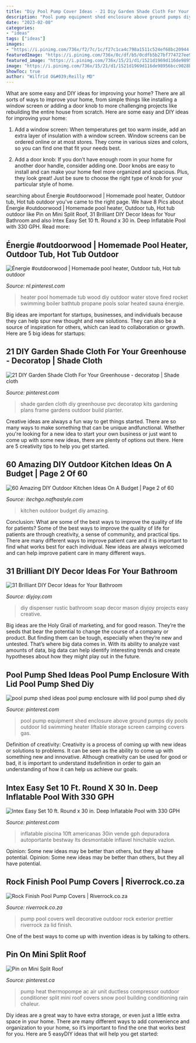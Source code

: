 ```yaml
---
title: "Diy Pool Pump Cover Ideas - 21 Diy Garden Shade Cloth For Your Greenhouse"
description: "Pool pump equipment shed enclosure above ground pumps diy pools outdoor lid swimming heater liftable storage screen camping covers gas"
date: "2023-02-08"
categories:
- "ideas"
tags: ["ideas"]
images:
- "https://i.pinimg.com/736x/f2/7c/1c/f27c1ca4c798a1511c524ef68bc20944.jpg"
featuredImage: "https://i.pinimg.com/736x/0c/df/b5/0cdfb5b27bf774727ee9cfee62142a56.jpg"
featured_image: "https://i.pinimg.com/736x/15/21/d1/1521d1969d116de98956bcc9028b5884--water-systems-heat-pump.jpg"
image: "https://i.pinimg.com/736x/15/21/d1/1521d1969d116de98956bcc9028b5884--water-systems-heat-pump.jpg"
ShowToc: true
author: "Wilfrid O&#039;Reilly MD"
---
```



What are some easy and DIY ideas for improving your home?
There are all sorts of ways to improve your home, from simple things like installing a window screen or adding a door knob to more challenging projects like rebuilding the entire house from scratch. Here are some easy and DIY ideas for improving your home: 
1. Add a window screen: When temperatures get too warm inside, add an extra layer of insulation with a window screen. Window screens can be ordered online or at most stores. They come in various sizes and colors, so you can find one that fit your needs best.

2. Add a door knob: If you don’t have enough room in your home for another door handle, consider adding one. Door knobs are easy to install and can make your home feel more organized and spacious. Plus, they look great! Just be sure to choose the right type of knob for your particular style of home.

	

		
searching about Énergie #outdoorwood | Homemade pool heater, Outdoor tub, Hot tub outdoor you've came to the right page. We have 8 Pics about Énergie #outdoorwood | Homemade pool heater, Outdoor tub, Hot tub outdoor like Pin on Mini Split Roof, 31 Brilliant DIY Decor Ideas for Your Bathroom and also Intex Easy Set 10 ft. Round x 30 in. Deep Inflatable Pool with 330 GPH. Read more:
		
    
## Énergie #outdoorwood | Homemade Pool Heater, Outdoor Tub, Hot Tub Outdoor

<img loading=lazy src="https://i.pinimg.com/736x/26/a4/8b/26a48b759e13dce9d2101e476f35f848.jpg" onerror="this.onerror=null;this.src='https://tse4.mm.bing.net/th?id=OIP.q9gpfisethAhLIJbDX8LwwHaJ4&amp;pid=15.1';" alt="Énergie #outdoorwood | Homemade pool heater, Outdoor tub, Hot tub outdoor">

_Source: nl.pinterest.com_

>heater pool homemade tub wood diy outdoor water stove fired rocket swimming boiler bathtub propane pools solar heated sauna énergie. 

	

Big ideas are important for startups, businesses, and individuals because they can help spur new thought and new solutions. They can also be a source of inspiration for others, which can lead to collaboration or growth. Here are 5 big ideas for startups:

    
## 21 DIY Garden Shade Cloth For Your Greenhouse - Decoratop | Shade Cloth

<img loading=lazy src="https://i.pinimg.com/736x/07/9d/34/079d34c4c381c877242dcd8b1adea576.jpg" onerror="this.onerror=null;this.src='https://tse3.mm.bing.net/th?id=OIP.cbOcHsIDgZPOl6fEApJeqwHaJ3&amp;pid=15.1';" alt="21 DIY Garden Shade Cloth For Your Greenhouse - decoratop | Shade cloth">

_Source: pinterest.com_

>shade garden cloth diy greenhouse pvc decoratop kits gardening plans frame gardens outdoor build planter. 

	

Creative ideas are always a fun way to get things started. There are so many ways to make something that can be unique andfunctional. Whether you're looking for a new idea to start your own business or just want to come up with some new ideas, there are plenty of options out there. Here are 5 creativity tips to help you get started.

    
## 60 Amazing DIY Outdoor Kitchen Ideas On A Budget | Page 2 Of 60

<img loading=lazy src="http://itechgo.com/wp-content/uploads/2018/04/Amazing-DIY-Outdoor-Kitchen-Ideas-On-A-Budget-50.jpg" onerror="this.onerror=null;this.src='https://tse4.mm.bing.net/th?id=OIP.qqfG8TiV5zjZzAZwxFqeSQHaFm&amp;pid=15.1';" alt="60 Amazing DIY Outdoor Kitchen Ideas On A Budget | Page 2 of 60">

_Source: itechgo.nafhastyle.com_

>kitchen outdoor budget diy amazing. 

	

Conclusion: What are some of the best ways to improve the quality of life for patients?
Some of the best ways to improve the quality of life for patients are through creativity, a sense of community, and practical tips. There are many different ways to improve patient care and it is important to find what works best for each individual. New ideas are always welcomed and can help improve patient care in many different ways.

    
## 31 Brilliant DIY Decor Ideas For Your Bathroom

<img loading=lazy src="http://diyjoy.com/wp-content/uploads/2016/05/DIY-Rustic-Soap-Dispenser.jpg" onerror="this.onerror=null;this.src='https://tse1.mm.bing.net/th?id=OIP.XdYAZ7qtJK5CwYdS7E7gzgHaLH&amp;pid=15.1';" alt="31 Brilliant DIY Decor Ideas for Your Bathroom">

_Source: diyjoy.com_

>diy dispenser rustic bathroom soap decor mason diyjoy projects easy creative. 

	

Big ideas are the Holy Grail of marketing, and for good reason. They’re the seeds that bear the potential to change the course of a company or product. But finding them can be tough, especially when they’re new and untested. That’s where big data comes in. With its ability to analyze vast amounts of data, big data can help identify interesting trends and create hypotheses about how they might play out in the future.

    
## Pool Pump Shed Ideas Pool Pump Enclosure With Lid Pool Pump Shed Diy

<img loading=lazy src="https://i.pinimg.com/736x/f2/7c/1c/f27c1ca4c798a1511c524ef68bc20944.jpg" onerror="this.onerror=null;this.src='https://tse1.mm.bing.net/th?id=OIP.Wq13fyZJqy3p6tRfPAMhUQHaJ4&amp;pid=15.1';" alt="pool pump shed ideas pool pump enclosure with lid pool pump shed diy">

_Source: pinterest.com_

>pool pump equipment shed enclosure above ground pumps diy pools outdoor lid swimming heater liftable storage screen camping covers gas. 

	

Definition of creativity:
Creativity is a process of coming up with new ideas or solutions to problems. It can be seen as the ability to come up with something new and innovative. Although creativity can be used for good or bad, it is important to understand itsdefinition in order to gain an understanding of how it can help us achieve our goals.

    
## Intex Easy Set 10 Ft. Round X 30 In. Deep Inflatable Pool With 330 GPH

<img loading=lazy src="https://i.pinimg.com/736x/0c/df/b5/0cdfb5b27bf774727ee9cfee62142a56.jpg" onerror="this.onerror=null;this.src='https://tse2.mm.bing.net/th?id=OIP.zHfy6hP3IGaTXVVhRkuSjAHaHa&amp;pid=15.1';" alt="Intex Easy Set 10 ft. Round x 30 in. Deep Inflatable Pool with 330 GPH">

_Source: pinterest.com_

>inflatable piscina 10ft americanas 30in vende gph depuradora autoportante bestway lts desmontable inflavel hinchable vazlon. 

	

Opinion: Some new ideas may be better than others, but they all have potential.
Opinion: Some new ideas may be better than others, but they all have potential.

    
## Rock Finish Pool Pump Covers | Riverrock.co.za

<img loading=lazy src="http://www.riverrock.co.za/wp-content/uploads/2008/08/pool-pump-cover-no-2.jpg" onerror="this.onerror=null;this.src='https://tse1.mm.bing.net/th?id=OIP.JF7Xqy39aJVUkFWgFou1CQHaFj&amp;pid=15.1';" alt="Rock Finish Pool Pump Covers | Riverrock.co.za">

_Source: riverrock.co.za_

>pump pool covers well decorative outdoor rock exterior prettier riverrock za lid finish. 

	

One of the best ways to come up with invention ideas is by talking to others.

    
## Pin On Mini Split Roof

<img loading=lazy src="https://i.pinimg.com/736x/15/21/d1/1521d1969d116de98956bcc9028b5884--water-systems-heat-pump.jpg" onerror="this.onerror=null;this.src='https://tse3.mm.bing.net/th?id=OIP.HxsmImVUERBiH4kPuFJLEwHaJS&amp;pid=15.1';" alt="Pin on Mini Split Roof">

_Source: pinterest.ca_

>pump heat thermopompe ac air unit ductless compressor outdoor conditioner split mini roof covers snow pool building conditioning rain chaleur. 

	

Diy ideas are a great way to have extra storage, or even just a little extra space in your home. There are many different ways to add convenience and organization to your home, so it’s important to find the one that works best for you. Here are 5 easyDIY ideas that will help you get started: 

